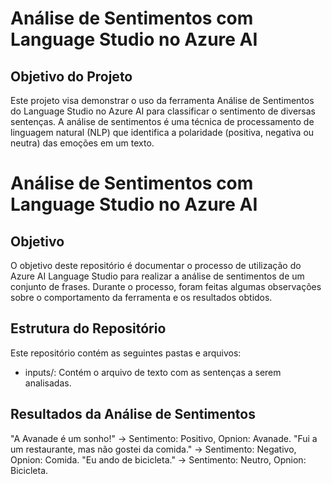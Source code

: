# Análise de Sentimentos com Language Studio no Azure AI

## Objetivo do Projeto
Este projeto visa demonstrar o uso da ferramenta Análise de Sentimentos do Language Studio no Azure AI para classificar o sentimento de diversas sentenças. A análise de sentimentos é uma técnica de processamento de linguagem natural (NLP) que identifica a polaridade (positiva, negativa ou neutra) das emoções em um texto.
# Análise de Sentimentos com Language Studio no Azure AI

## Objetivo
O objetivo deste repositório é documentar o processo de utilização do Azure AI Language Studio para realizar a análise de sentimentos de um conjunto de frases. Durante o processo, foram feitas algumas observações sobre o comportamento da ferramenta e os resultados obtidos.

## Estrutura do Repositório
Este repositório contém as seguintes pastas e arquivos:

* inputs/: Contém o arquivo de texto com as sentenças a serem analisadas.

## Resultados da Análise de Sentimentos

"A Avanade é um sonho!" → Sentimento: Positivo, Opnion: Avanade.
"Fui a um restaurante, mas não gostei da comida." → Sentimento: Negativo, Opnion: Comida.
"Eu ando de bicicleta." → Sentimento: Neutro, Opnion: Bicicleta.
